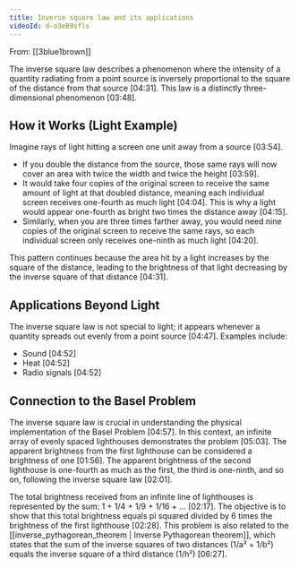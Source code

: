 ```yaml
---
title: Inverse square law and its applications
videoId: d-o3eB9sfls
---
```


From: [[3blue1brown]] <br/> 

The inverse square law describes a phenomenon where the intensity of a quantity radiating from a point source is inversely proportional to the square of the distance from that source <a class="yt-timestamp" data-t="04:31">[04:31]</a>. This law is a distinctly three-dimensional phenomenon <a class="yt-timestamp" data-t="03:48">[03:48]</a>.

## How it Works (Light Example)

Imagine rays of light hitting a screen one unit away from a source <a class="yt-timestamp" data-t="03:54">[03:54]</a>.
*   If you double the distance from the source, those same rays will now cover an area with twice the width and twice the height <a class="yt-timestamp" data-t="03:59">[03:59]</a>.
*   It would take four copies of the original screen to receive the same amount of light at that doubled distance, meaning each individual screen receives one-fourth as much light <a class="yt-timestamp" data-t="04:04">[04:04]</a>. This is why a light would appear one-fourth as bright two times the distance away <a class="yt-timestamp" data-t="04:15">[04:15]</a>.
*   Similarly, when you are three times farther away, you would need nine copies of the original screen to receive the same rays, so each individual screen only receives one-ninth as much light <a class="yt-timestamp" data-t="04:20">[04:20]</a>.

This pattern continues because the area hit by a light increases by the square of the distance, leading to the brightness of that light decreasing by the inverse square of that distance <a class="yt-timestamp" data-t="04:31">[04:31]</a>.

## Applications Beyond Light

The inverse square law is not special to light; it appears whenever a quantity spreads out evenly from a point source <a class="yt-timestamp" data-t="04:47">[04:47]</a>. Examples include:
*   Sound <a class="yt-timestamp" data-t="04:52">[04:52]</a>
*   Heat <a class="yt-timestamp" data-t="04:52">[04:52]</a>
*   Radio signals <a class="yt-timestamp" data-t="04:52">[04:52]</a>

## Connection to the Basel Problem

The inverse square law is crucial in understanding the physical implementation of the Basel Problem <a class="yt-timestamp" data-t="04:57">[04:57]</a>. In this context, an infinite array of evenly spaced lighthouses demonstrates the problem <a class="yt-timestamp" data-t="05:03">[05:03]</a>. The apparent brightness from the first lighthouse can be considered a brightness of one <a class="yt-timestamp" data-t="01:56">[01:56]</a>. The apparent brightness of the second lighthouse is one-fourth as much as the first, the third is one-ninth, and so on, following the inverse square law <a class="yt-timestamp" data-t="02:01">[02:01]</a>.

The total brightness received from an infinite line of lighthouses is represented by the sum: 1 + 1/4 + 1/9 + 1/16 + ... <a class="yt-timestamp" data-t="02:17">[02:17]</a>. The objective is to show that this total brightness equals pi squared divided by 6 times the brightness of the first lighthouse <a class="yt-timestamp" data-t="02:28">[02:28]</a>. This problem is also related to the [[inverse_pythagorean_theorem | Inverse Pythagorean theorem]], which states that the sum of the inverse squares of two distances (1/a² + 1/b²) equals the inverse square of a third distance (1/h²) <a class="yt-timestamp" data-t="06:27">[06:27]</a>.